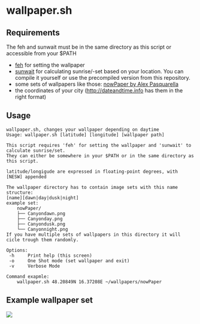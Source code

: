 # wallpaper.sh

## Requirements
The feh and sunwait must be in the same directory as this script or accessible from your $PATH
- [feh](http://feh.finalrewind.org/) for setting the wallpaper
- [sunwait](http://sourceforge.net/projects/sunwait4windows/) for calculating sunrise/-set based on your location. You can compile it yourself or use the precompiled version from this repository.
- some sets of wallpapers like those: [nowPaper by Alex Pasquarella](https://imgur.com/a/SBxCV)
- the coordinates of your city (http://dateandtime.info has them in the right format)

## Usage
```
wallpaper.sh, changes your wallpaper depending on daytime
Usage: wallpaper.sh [latitude] [longitude] [wallpaper path]

This script requires 'feh' for setting the wallpaper and 'sunwait' to calculate sunrise/set.
They can either be somewhere in your $PATH or in the same directory as this script.

latitude/longigude are expressed in floating-point degrees, with [NESW] appended

The wallpaper directory has to contain image sets with this name structure:
[name][dawn|day|dusk|night]
example set:
 	nowPaper/
 	├── Canyondawn.png
 	├── Canyonday.png
 	├── Canyondusk.png
 	└── Canyonnight.png
If you have multiple sets of wallpapers in this directory it will cicle trough them randomly.

Options:
 -h 	Print help (this screen)
 -o 	One Shot mode (set wallpaper and exit)
 -v 	Verbose Mode

Command exapmle:
	wallpaper.sh 48.20849N 16.37208E ~/wallpapers/nowPaper
```
## Example wallpaper set
![](https://i.imgur.com/lrZAbFr.png)
